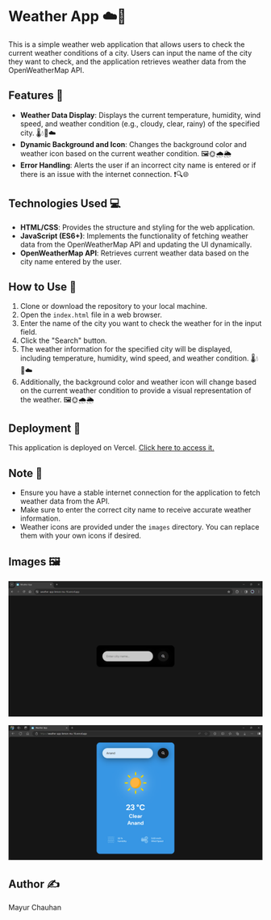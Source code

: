 # Weather App ☁️📱

This is a simple weather web application that allows users to check the current weather conditions of a city. Users can input the name of the city they want to check, and the application retrieves weather data from the OpenWeatherMap API.

## Features 🌟

- **Weather Data Display**: Displays the current temperature, humidity, wind speed, and weather condition (e.g., cloudy, clear, rainy) of the specified city. 🌡️💧💨☁️
- **Dynamic Background and Icon**: Changes the background color and weather icon based on the current weather condition. 🖼️🌞🌧️🌦️
- **Error Handling**: Alerts the user if an incorrect city name is entered or if there is an issue with the internet connection. ❗🔍🌐

## Technologies Used 💻

- **HTML/CSS**: Provides the structure and styling for the web application.
- **JavaScript (ES6+)**: Implements the functionality of fetching weather data from the OpenWeatherMap API and updating the UI dynamically.
- **OpenWeatherMap API**: Retrieves current weather data based on the city name entered by the user.

## How to Use 🤔

1. Clone or download the repository to your local machine.
2. Open the `index.html` file in a web browser.
3. Enter the name of the city you want to check the weather for in the input field.
4. Click the "Search" button.
5. The weather information for the specified city will be displayed, including temperature, humidity, wind speed, and weather condition. 🌡️💧💨☁️
6. Additionally, the background color and weather icon will change based on the current weather condition to provide a visual representation of the weather. 🖼️🌞🌧️🌦️

## Deployment 🚀

This application is deployed on Vercel. [Click here to access it.](insert_vercel_deployment_link_here)

## Note 📝

- Ensure you have a stable internet connection for the application to fetch weather data from the API.
- Make sure to enter the correct city name to receive accurate weather information.
- Weather icons are provided under the `images` directory. You can replace them with your own icons if desired.

## Images 🖼️

![First image](./images/preview/1.png)

![Second image](./images/preview/2.png)


## Author ✍️

Mayur Chauhan
